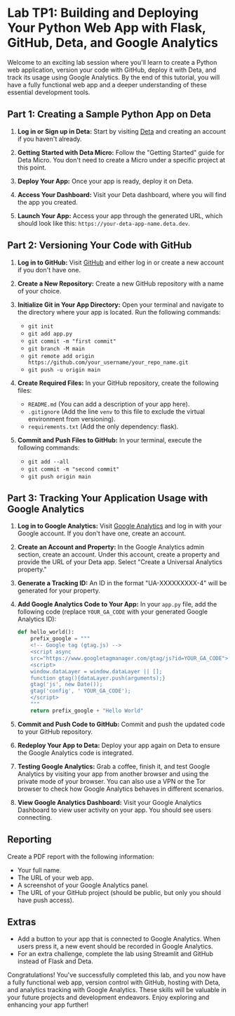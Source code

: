 # Lab TP1: Building and Deploying Your Python Web App with Flask, GitHub, Deta, and Google Analytics

Welcome to an exciting lab session where you'll learn to create a Python web application, version your code with GitHub, deploy it with Deta, and track its usage using Google Analytics. By the end of this tutorial, you will have a fully functional web app and a deeper understanding of these essential development tools.

## Part 1: Creating a Sample Python App on Deta

1. **Log in or Sign up in Deta:** Start by visiting [Deta](https://www.deta.sh/) and creating an account if you haven't already.

2. **Getting Started with Deta Micro:** Follow the "Getting Started" guide for Deta Micro. You don't need to create a Micro under a specific project at this point.

3. **Deploy Your App:** Once your app is ready, deploy it on Deta.

4. **Access Your Dashboard:** Visit your Deta dashboard, where you will find the app you created.

5. **Launch Your App:** Access your app through the generated URL, which should look like this: `https://your-deta-app-name.deta.dev`.

## Part 2: Versioning Your Code with GitHub

1. **Log in to GitHub:** Visit [GitHub](https://github.com/) and either log in or create a new account if you don't have one.

2. **Create a New Repository:** Create a new GitHub repository with a name of your choice.

3. **Initialize Git in Your App Directory:** Open your terminal and navigate to the directory where your app is located. Run the following commands:
    - `git init`
    - `git add app.py`
    - `git commit -m "first commit"`
    - `git branch -M main`
    - `git remote add origin https://github.com/your_username/your_repo_name.git`
    - `git push -u origin main`

4. **Create Required Files:** In your GitHub repository, create the following files:
    - `README.md` (You can add a description of your app here).
    - `.gitignore` (Add the line `venv` to this file to exclude the virtual environment from versioning).
    - `requirements.txt` (Add the only dependency: flask).

5. **Commit and Push Files to GitHub:** In your terminal, execute the following commands:
    - `git add --all`
    - `git commit -m "second commit"`
    - `git push origin main`

## Part 3: Tracking Your Application Usage with Google Analytics

1. **Log in to Google Analytics:** Visit [Google Analytics](https://analytics.google.com/) and log in with your Google account. If you don't have one, create an account.

2. **Create an Account and Property:** In the Google Analytics admin section, create an account. Under this account, create a property and provide the URL of your Deta app. Select "Create a Universal Analytics property."

3. **Generate a Tracking ID:** An ID in the format "UA-XXXXXXXXX-4" will be generated for your property.

4. **Add Google Analytics Code to Your App:** In your `app.py` file, add the following code (replace `YOUR_GA_CODE` with your generated Google Analytics ID):
   
   ```python
   def hello_world():
       prefix_google = """
       <!-- Google tag (gtag.js) -->
       <script async
       src="https://www.googletagmanager.com/gtag/js?id=YOUR_GA_CODE"></script>
       <script>
       window.dataLayer = window.dataLayer || [];
       function gtag(){dataLayer.push(arguments);}
       gtag('js', new Date());
       gtag('config', ' YOUR_GA_CODE');
       </script>
       """
       return prefix_google + "Hello World"
   ```

5. **Commit and Push Code to GitHub:** Commit and push the updated code to your GitHub repository.

6. **Redeploy Your App to Deta:** Deploy your app again on Deta to ensure the Google Analytics code is integrated.

7. **Testing Google Analytics:** Grab a coffee, finish it, and test Google Analytics by visiting your app from another browser and using the private mode of your browser. You can also use a VPN or the Tor browser to check how Google Analytics behaves in different scenarios.

8. **View Google Analytics Dashboard:** Visit your Google Analytics Dashboard to view user activity on your app. You should see users connecting.

## Reporting

Create a PDF report with the following information:

- Your full name.
- The URL of your web app.
- A screenshot of your Google Analytics panel.
- The URL of your GitHub project (should be public, but only you should have push access).

## Extras

- Add a button to your app that is connected to Google Analytics. When users press it, a new event should be recorded in Google Analytics.
- For an extra challenge, complete the lab using Streamlit and GitHub instead of Flask and Deta.

Congratulations! You've successfully completed this lab, and you now have a fully functional web app, version control with GitHub, hosting with Deta, and analytics tracking with Google Analytics. These skills will be valuable in your future projects and development endeavors. Enjoy exploring and enhancing your app further!